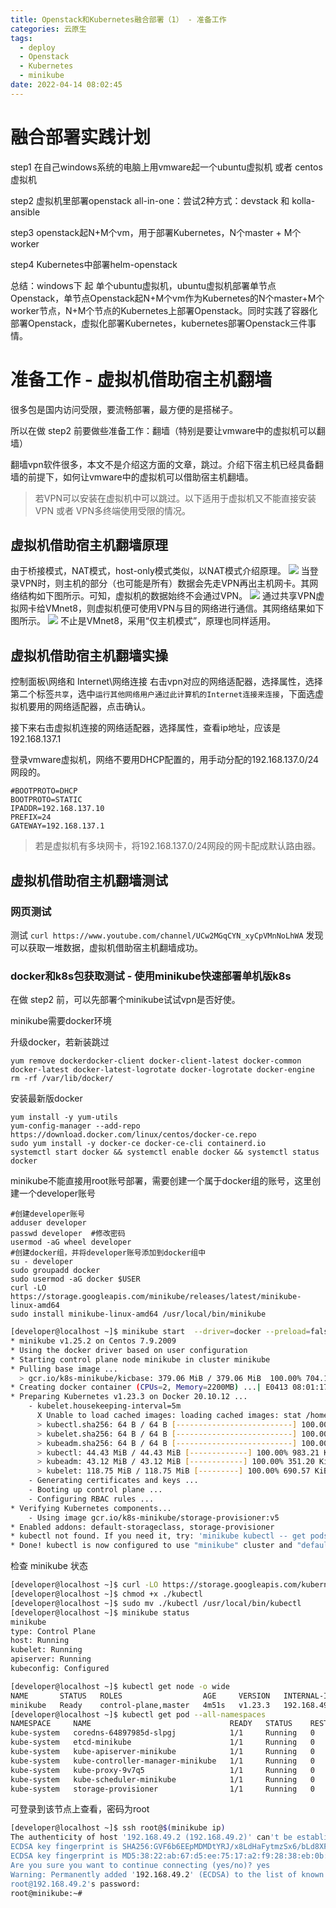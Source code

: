 ```yaml
---
title: Openstack和Kubernetes融合部署（1） - 准备工作
categories: 云原生
tags:
  - deploy
  - Openstack
  - Kubernetes
  - minikube
date: 2022-04-14 08:02:45
---
```


# 融合部署实践计划
step1 在自己windows系统的电脑上用vmware起一个ubuntu虚拟机 或者 centos虚拟机

step2 虚拟机里部署openstack all-in-one：尝试2种方式：devstack 和 kolla-ansible

step3 openstack起N+M个vm，用于部署Kubernetes，N个master + M个worker

step4 Kubernetes中部署helm-openstack

总结：windows下 起 单个ubuntu虚拟机，ubuntu虚拟机部署单节点Openstack，单节点Openstack起N+M个vm作为Kubernetes的N个master+M个worker节点，N+M个节点的Kubernetes上部署Openstack。同时实践了容器化部署Openstack，虚拟化部署Kubernetes，kubernetes部署Openstack三件事情。

# 准备工作 - 虚拟机借助宿主机翻墙
很多包是国内访问受限，要流畅部署，最方便的是搭梯子。

所以在做 step2 前要做些准备工作：翻墙（特别是要让vmware中的虚拟机可以翻墙）

翻墙vpn软件很多，本文不是介绍这方面的文章，跳过。介绍下宿主机已经具备翻墙的前提下，如何让vmware中的虚拟机可以借助宿主机翻墙。

> 若VPN可以安装在虚拟机中可以跳过。以下适用于虚拟机又不能直接安装VPN 或者 VPN多终端使用受限的情况。

## 虚拟机借助宿主机翻墙原理
由于桥接模式，NAT模式，host-only模式类似，以NAT模式介绍原理。
![](/images/fusion-deploy1/a7438588.png)
当登录VPN时，则主机的部分（也可能是所有）数据会先走VPN再出主机网卡。其网络结构如下图所示。可知，虚拟机的数据始终不会通过VPN。
![](/images/fusion-deploy1/9abc1dc7.png)
通过共享VPN虚拟网卡给VMnet8，则虚拟机便可使用VPN与目的网络进行通信。其网络结果如下图所示。
![](/images/fusion-deploy1/080d2480.png)
不止是VMnet8，采用“仅主机模式”，原理也同样适用。

## 虚拟机借助宿主机翻墙实操
控制面板\网络和 Internet\网络连接
右击vpn对应的网络适配器，选择属性，选择第二个标签`共享`，选中`运行其他网络用户通过此计算机的Internet连接来连接`，下面选虚拟机要用的网络适配器，点击确认。

接下来右击虚拟机连接的网络适配器，选择属性，查看ip地址，应该是192.168.137.1

登录vmware虚拟机，网络不要用DHCP配置的，用手动分配的192.168.137.0/24网段的。

    #BOOTPROTO=DHCP
    BOOTPROTO=STATIC
    IPADDR=192.168.137.10
    PREFIX=24
    GATEWAY=192.168.137.1

> 若是虚拟机有多块网卡，将192.168.137.0/24网段的网卡配成默认路由器。

## 虚拟机借助宿主机翻墙测试

### 网页测试
测试 `curl https://www.youtube.com/channel/UCw2MGqCYN_xyCpVMnNoLhWA` 发现可以获取一堆数据，虚拟机借助宿主机翻墙成功。

### docker和k8s包获取测试 - 使用minikube快速部署单机版k8s
在做 step2 前，可以先部署个minikube试试vpn是否好使。

minikube需要docker环境

升级docker，若新装跳过

    yum remove dockerdocker-client docker-client-latest docker-common docker-latest docker-latest-logrotate docker-logrotate docker-engine
    rm -rf /var/lib/docker/

安装最新版docker

    yum install -y yum-utils
    yum-config-manager --add-repo https://download.docker.com/linux/centos/docker-ce.repo
    sudo yum install -y docker-ce docker-ce-cli containerd.io
    systemctl start docker && systemctl enable docker && systemctl status docker



minikube不能直接用root账号部署，需要创建一个属于docker组的账号，这里创建一个developer账号

    #创建developer账号
    adduser developer
    passwd developer  #修改密码
    usermod -aG wheel developer
    #创建docker组，并将developer账号添加到docker组中
    su - developer
    sudo groupadd docker
    sudo usermod -aG docker $USER
    curl -LO https://storage.googleapis.com/minikube/releases/latest/minikube-linux-amd64
    sudo install minikube-linux-amd64 /usr/local/bin/minikube

```bash
[developer@localhost ~]$ minikube start  --driver=docker --preload=false
* minikube v1.25.2 on Centos 7.9.2009
* Using the docker driver based on user configuration
* Starting control plane node minikube in cluster minikube
* Pulling base image ...
  > gcr.io/k8s-minikube/kicbase: 379.06 MiB / 379.06 MiB  100.00% 704.16 KiB
* Creating docker container (CPUs=2, Memory=2200MB) ...| E0413 08:01:17.916471    2259 cache.go:217] Error caching images:  Caching images for kubeadm: caching images: caching image "/home/developer/.minikube/cache/images/amd64/docker.io/kubernetesui/metrics-scraper_v1.0.7": write: Get "https://index.docker.io/v2/kubernetesui/metrics-scraper/blobs/sha256:1930c20668a899918b711b39b3d38cccf7ac555cc9ed3a54cd97c64fdabb5837": EOF
* Preparing Kubernetes v1.23.3 on Docker 20.10.12 ...
    - kubelet.housekeeping-interval=5m
      X Unable to load cached images: loading cached images: stat /home/developer/.minikube/cache/images/amd64/docker.io/kubernetesui/metrics-scraper_v1.0.7: no such file or directory
      > kubectl.sha256: 64 B / 64 B [--------------------------] 100.00% ? p/s 0s
      > kubelet.sha256: 64 B / 64 B [--------------------------] 100.00% ? p/s 0s
      > kubeadm.sha256: 64 B / 64 B [--------------------------] 100.00% ? p/s 0s
      > kubectl: 44.43 MiB / 44.43 MiB [-------------] 100.00% 983.21 KiB p/s 46s
      > kubeadm: 43.12 MiB / 43.12 MiB [------------] 100.00% 351.20 KiB p/s 2m6s
      > kubelet: 118.75 MiB / 118.75 MiB [---------] 100.00% 690.57 KiB p/s 2m56s
    - Generating certificates and keys ...
    - Booting up control plane ...
    - Configuring RBAC rules ...
* Verifying Kubernetes components...
    - Using image gcr.io/k8s-minikube/storage-provisioner:v5
* Enabled addons: default-storageclass, storage-provisioner
* kubectl not found. If you need it, try: 'minikube kubectl -- get pods -A'
* Done! kubectl is now configured to use "minikube" cluster and "default" namespace by default
```

检查 minikube 状态
```bash
[developer@localhost ~]$ curl -LO https://storage.googleapis.com/kubernetes-release/release/`curl -s https://storage.googleapis.com/kubernetes-release/release/stable.txt`/bin/linux/amd64/kubectl
[developer@localhost ~]$ chmod +x ./kubectl
[developer@localhost ~]$ sudo mv ./kubectl /usr/local/bin/kubectl
[developer@localhost ~]$ minikube status
minikube
type: Control Plane
host: Running
kubelet: Running
apiserver: Running
kubeconfig: Configured

[developer@localhost ~]$ kubectl get node -o wide
NAME       STATUS   ROLES                  AGE     VERSION   INTERNAL-IP    EXTERNAL-IP   OS-IMAGE             KERNEL-VERSION           CONTAINER-RUNTIME
minikube   Ready    control-plane,master   4m51s   v1.23.3   192.168.49.2   <none>        Ubuntu 20.04.2 LTS   3.10.0-1160.el7.x86_64   docker://20.10.12
[developer@localhost ~]$ kubectl get pod --all-namespaces
NAMESPACE     NAME                               READY   STATUS    RESTARTS   AGE
kube-system   coredns-64897985d-slpgj            1/1     Running   0          4m38s
kube-system   etcd-minikube                      1/1     Running   0          4m50s
kube-system   kube-apiserver-minikube            1/1     Running   0          4m50s
kube-system   kube-controller-manager-minikube   1/1     Running   0          4m50s
kube-system   kube-proxy-9v7q5                   1/1     Running   0          4m38s
kube-system   kube-scheduler-minikube            1/1     Running   0          4m50s
kube-system   storage-provisioner                1/1     Running   0          4m48s
```
可登录到该节点上查看，密码为root
```bash
[developer@localhost ~]$ ssh root@$(minikube ip)
The authenticity of host '192.168.49.2 (192.168.49.2)' can't be established.
ECDSA key fingerprint is SHA256:GVF6b6EEpMDMDtYRJ/x8LdHaFytmzSx6/bLd8XF/ZsA.
ECDSA key fingerprint is MD5:38:22:ab:67:d5:ee:75:17:a2:f9:28:38:eb:0b:28:78.
Are you sure you want to continue connecting (yes/no)? yes
Warning: Permanently added '192.168.49.2' (ECDSA) to the list of known hosts.
root@192.168.49.2's password:
root@minikube:~#
```